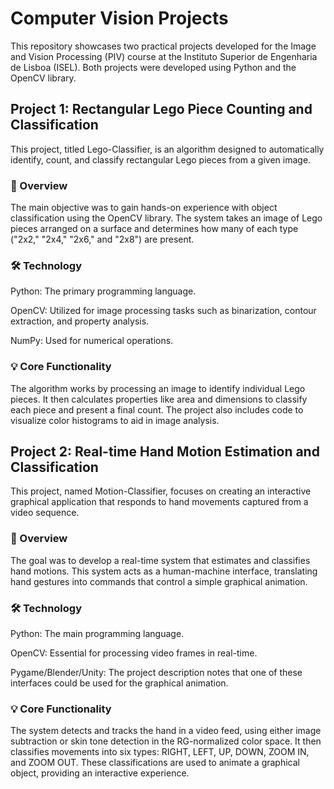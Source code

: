 # Computer Vision Projects
This repository showcases two practical projects developed for the Image and Vision Processing (PIV) course at the Instituto Superior de Engenharia de Lisboa (ISEL). Both projects were developed using Python and the OpenCV library.

## Project 1: Rectangular Lego Piece Counting and Classification
This project, titled Lego-Classifier, is an algorithm designed to automatically identify, count, and classify rectangular Lego pieces from a given image.

### 📝 Overview
The main objective was to gain hands-on experience with object classification using the OpenCV library. The system takes an image of Lego pieces arranged on a surface and determines how many of each type ("2x2," "2x4," "2x6," and "2x8") are present.

### 🛠️ Technology
Python: The primary programming language.

OpenCV: Utilized for image processing tasks such as binarization, contour extraction, and property analysis.

NumPy: Used for numerical operations.

### 💡 Core Functionality
The algorithm works by processing an image to identify individual Lego pieces. It then calculates properties like area and dimensions to classify each piece and present a final count. The project also includes code to visualize color histograms to aid in image analysis.

## Project 2: Real-time Hand Motion Estimation and Classification
This project, named Motion-Classifier, focuses on creating an interactive graphical application that responds to hand movements captured from a video sequence.

### 📝 Overview
The goal was to develop a real-time system that estimates and classifies hand motions. This system acts as a human-machine interface, translating hand gestures into commands that control a simple graphical animation.

### 🛠️ Technology
Python: The main programming language.

OpenCV: Essential for processing video frames in real-time.

Pygame/Blender/Unity: The project description notes that one of these interfaces could be used for the graphical animation.

### 💡 Core Functionality
The system detects and tracks the hand in a video feed, using either image subtraction or skin tone detection in the RG-normalized color space. It then classifies movements into six types: RIGHT, LEFT, UP, DOWN, ZOOM IN, and ZOOM OUT. These classifications are used to animate a graphical object, providing an interactive experience.
